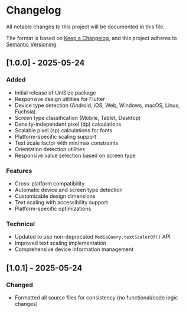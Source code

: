 # Changelog

All notable changes to this project will be documented in this file.

The format is based on [Keep a Changelog](https://keepachangelog.com/en/1.0.0/),
and this project adheres to [Semantic Versioning](https://semver.org/spec/v2.0.0.html).

## [1.0.0] - 2025-05-24

### Added
- Initial release of UniSize package
- Responsive design utilities for Flutter
- Device type detection (Android, iOS, Web, Windows, macOS, Linux, Fuchsia)
- Screen type classification (Mobile, Tablet, Desktop)
- Density-independent pixel (dp) calculations
- Scalable pixel (sp) calculations for fonts
- Platform-specific scaling support
- Text scale factor with min/max constraints
- Orientation detection utilities
- Responsive value selection based on screen type

### Features
- Cross-platform compatibility
- Automatic device and screen type detection
- Customizable design dimensions
- Text scaling with accessibility support
- Platform-specific optimizations

### Technical
- Updated to use non-deprecated `MediaQuery.textScalerOf()` API
- Improved text scaling implementation
- Comprehensive device information management

## [1.0.1] - 2025-05-24

### Changed
- Formatted all source files for consistency (no functional/code logic changes)